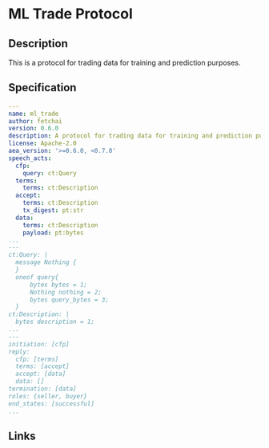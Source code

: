 # ML Trade Protocol

## Description

This is a protocol for trading data for training and prediction purposes.

## Specification

```yaml
---
name: ml_trade
author: fetchai
version: 0.6.0
description: A protocol for trading data for training and prediction purposes.
license: Apache-2.0
aea_version: '>=0.6.0, <0.7.0'
speech_acts:
  cfp:
    query: ct:Query
  terms:
    terms: ct:Description
  accept:
    terms: ct:Description
    tx_digest: pt:str
  data:
    terms: ct:Description
    payload: pt:bytes
...
---
ct:Query: |
  message Nothing {
  }
  oneof query{
      bytes bytes = 1;
      Nothing nothing = 2;
      bytes query_bytes = 3;
  }
ct:Description: |
  bytes description = 1;
...
---
initiation: [cfp]
reply:
  cfp: [terms]
  terms: [accept]
  accept: [data]
  data: []
termination: [data]
roles: {seller, buyer}
end_states: [successful]
...
```

## Links
